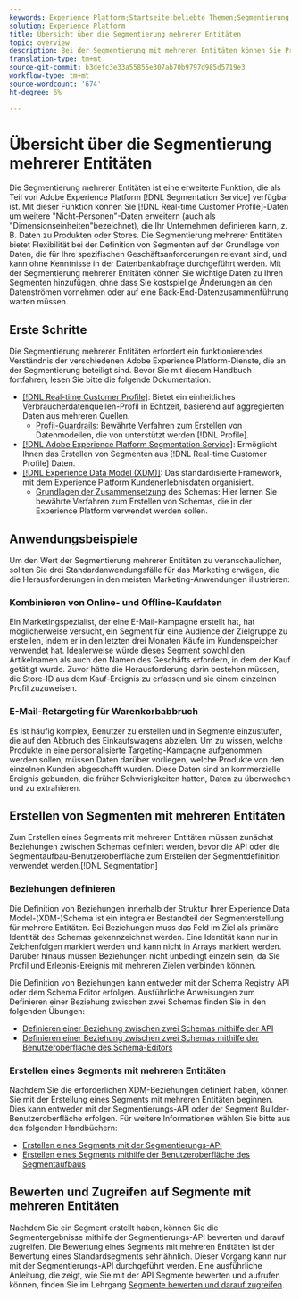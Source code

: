 ```yaml
---
keywords: Experience Platform;Startseite;beliebte Themen;Segmentierung;Segmentierung;Segmentdienst;Segmente;Multientity;Segmentierung mehrerer Entitäten;Segmente;
solution: Experience Platform
title: Übersicht über die Segmentierung mehrerer Entitäten
topic: overview
description: Bei der Segmentierung mit mehreren Entitäten können Sie Profildaten um zusätzliche Daten erweitern, die auf Produkten, Geschäften oder anderen nicht-profilbasierten Klassen beruhen. Sobald eine Verbindung besteht, stehen Daten aus zusätzlichen Klassen zur Verfügung, so als wären sie im Profilschema nativ vorhanden.
translation-type: tm+mt
source-git-commit: b3defc3e33a55855e307ab70b9797d985d5719e3
workflow-type: tm+mt
source-wordcount: '674'
ht-degree: 6%

---
```



# Übersicht über die Segmentierung mehrerer Entitäten

Die Segmentierung mehrerer Entitäten ist eine erweiterte Funktion, die als Teil von Adobe Experience Platform [!DNL Segmentation Service] verfügbar ist. Mit dieser Funktion können Sie [!DNL Real-time Customer Profile]-Daten um weitere &quot;Nicht-Personen&quot;-Daten erweitern (auch als &quot;Dimensionseinheiten&quot;bezeichnet), die Ihr Unternehmen definieren kann, z. B. Daten zu Produkten oder Stores. Die Segmentierung mehrerer Entitäten bietet Flexibilität bei der Definition von Segmenten auf der Grundlage von Daten, die für Ihre spezifischen Geschäftsanforderungen relevant sind, und kann ohne Kenntnisse in der Datenbankabfrage durchgeführt werden. Mit der Segmentierung mehrerer Entitäten können Sie wichtige Daten zu Ihren Segmenten hinzufügen, ohne dass Sie kostspielige Änderungen an den Datenströmen vornehmen oder auf eine Back-End-Datenzusammenführung warten müssen.

## Erste Schritte

Die Segmentierung mehrerer Entitäten erfordert ein funktionierendes Verständnis der verschiedenen Adobe Experience Platform-Dienste, die an der Segmentierung beteiligt sind. Bevor Sie mit diesem Handbuch fortfahren, lesen Sie bitte die folgende Dokumentation:

* [[!DNL Real-time Customer Profile]](../profile/home.md): Bietet ein einheitliches Verbraucherdatenquellen-Profil in Echtzeit, basierend auf aggregierten Daten aus mehreren Quellen.
   * [Profil-Guardrails](../profile/guardrails.md): Bewährte Verfahren zum Erstellen von Datenmodellen, die von unterstützt werden  [!DNL Profile].
* [[!DNL Adobe Experience Platform Segmentation Service]](./home.md): Ermöglicht Ihnen das Erstellen von Segmenten aus  [!DNL Real-time Customer Profile] Daten.
* [[!DNL Experience Data Model (XDM)]](../xdm/home.md): Das standardisierte Framework, mit dem Experience Platform Kundenerlebnisdaten organisiert.
   * [Grundlagen der Zusammensetzung](../xdm/schema/composition.md#union) des Schemas: Hier lernen Sie bewährte Verfahren zum Erstellen von Schemas, die in der Experience Platform verwendet werden sollen.

## Anwendungsbeispiele

Um den Wert der Segmentierung mehrerer Entitäten zu veranschaulichen, sollten Sie drei Standardanwendungsfälle für das Marketing erwägen, die die Herausforderungen in den meisten Marketing-Anwendungen illustrieren:

### Kombinieren von Online- und Offline-Kaufdaten

Ein Marketingspezialist, der eine E-Mail-Kampagne erstellt hat, hat möglicherweise versucht, ein Segment für eine Audience der Zielgruppe zu erstellen, indem er in den letzten drei Monaten Käufe im Kundenspeicher verwendet hat. Idealerweise würde dieses Segment sowohl den Artikelnamen als auch den Namen des Geschäfts erfordern, in dem der Kauf getätigt wurde. Zuvor hätte die Herausforderung darin bestehen müssen, die Store-ID aus dem Kauf-Ereignis zu erfassen und sie einem einzelnen Profil zuzuweisen.

### E-Mail-Retargeting für Warenkorbabbruch

Es ist häufig komplex, Benutzer zu erstellen und in Segmente einzustufen, die auf den Abbruch des Einkaufswagens abzielen. Um zu wissen, welche Produkte in eine personalisierte Targeting-Kampagne aufgenommen werden sollen, müssen Daten darüber vorliegen, welche Produkte von den einzelnen Kunden abgeschafft wurden. Diese Daten sind an kommerzielle Ereignis gebunden, die früher Schwierigkeiten hatten, Daten zu überwachen und zu extrahieren.

## Erstellen von Segmenten mit mehreren Entitäten

Zum Erstellen eines Segments mit mehreren Entitäten müssen zunächst Beziehungen zwischen Schemas definiert werden, bevor die API oder die Segmentaufbau-Benutzeroberfläche zum Erstellen der Segmentdefinition verwendet werden.[!DNL Segmentation]

### Beziehungen definieren

Die Definition von Beziehungen innerhalb der Struktur Ihrer Experience Data Model-(XDM-)Schema ist ein integraler Bestandteil der Segmenterstellung für mehrere Entitäten. Bei Beziehungen muss das Feld im Ziel als primäre Identität des Schemas gekennzeichnet werden. Eine Identität kann nur in Zeichenfolgen markiert werden und kann nicht in Arrays markiert werden. Darüber hinaus müssen Beziehungen nicht unbedingt einzeln sein, da Sie Profil und Erlebnis-Ereignis mit mehreren Zielen verbinden können.

Die Definition von Beziehungen kann entweder mit der Schema Registry API oder dem Schema Editor erfolgen. Ausführliche Anweisungen zum Definieren einer Beziehung zwischen zwei Schemas finden Sie in den folgenden Übungen:

* [Definieren einer Beziehung zwischen zwei Schemas mithilfe der API](../xdm/tutorials/relationship-api.md)
* [Definieren einer Beziehung zwischen zwei Schemas mithilfe der Benutzeroberfläche des Schema-Editors](../xdm/tutorials/relationship-ui.md)

### Erstellen eines Segments mit mehreren Entitäten

Nachdem Sie die erforderlichen XDM-Beziehungen definiert haben, können Sie mit der Erstellung eines Segments mit mehreren Entitäten beginnen. Dies kann entweder mit der Segmentierungs-API oder der Segment Builder-Benutzeroberfläche erfolgen. Für weitere Informationen wählen Sie bitte aus den folgenden Handbüchern:

* [Erstellen eines Segments mit der Segmentierungs-API](./tutorials/create-a-segment.md)
* [Erstellen eines Segments mithilfe der Benutzeroberfläche des Segmentaufbaus](./ui/overview.md)

## Bewerten und Zugreifen auf Segmente mit mehreren Entitäten

Nachdem Sie ein Segment erstellt haben, können Sie die Segmentergebnisse mithilfe der Segmentierungs-API bewerten und darauf zugreifen. Die Bewertung eines Segments mit mehreren Entitäten ist der Bewertung eines Standardsegments sehr ähnlich. Dieser Vorgang kann nur mit der Segmentierungs-API durchgeführt werden. Eine ausführliche Anleitung, die zeigt, wie Sie mit der API Segmente bewerten und aufrufen können, finden Sie im Lehrgang [Segmente bewerten und darauf zugreifen](./tutorials/evaluate-a-segment.md).
